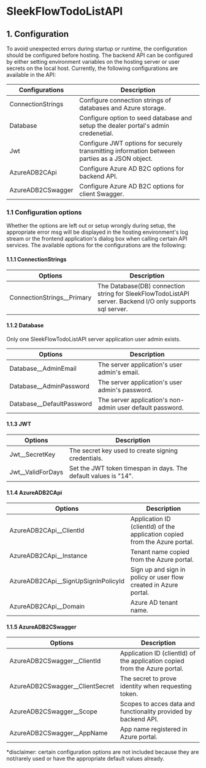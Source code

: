 ﻿# SleekFlowTodoListAPI

## 1. Configuration

To avoid unexpected errors during startup or runtime, the configuration should be configured before hosting. The backend API can be configured by either setting environment variables on the hosting server or user secrets on the local host. Currently, the following configurations are available in the API:

| Configurations    | Description                                                                                                                                  |
| ----------------- | -------------------------------------------------------------------------------------------------------------------------------------------- |
| ConnectionStrings | Configure connection strings of databases and Azure storage.                                                                                 |
| Database          | Configure option to seed database and setup the dealer portal's admin credenetial.                                                           |
| Jwt               | Configure JWT options for securely transmitting information between parties as a JSON object.                                                |
| AzureADB2CApi     | Configure Azure AD B2C options for backend API.                                                                                              |
| AzureADB2CSwagger | Configure Azure AD B2C options for client Swagger.                                                                                           |

### 1.1 Configuration options

Whether the options are left out or setup wrongly during setup, the appropriate error msg will be displayed in the hosting environment's log stream or the frontend application's dialog box when calling certain API services. The available options for the configurations are the following:

#### 1.1.1 ConnectionStrings

| Options                              | Description                                                                                                                                  |
| ------------------------------------ | -------------------------------------------------------------------------------------------------------------------------------------------- |
| ConnectionStrings__Primary           | The Database(DB) connection string for SleekFlowTodoListAPI server. Backend I/O only supports sql server.                                    |

#### 1.1.2 Database

Only one SleekFlowTodoListAPI server application user admin exists. 

| Options                              | Description                                                                                                                                  |
| ------------------------------------ | -------------------------------------------------------------------------------------------------------------------------------------------- |
| Database__AdminEmail			       | The server application's user admin's email.								                                                                  |
| Database__AdminPassword              | The server application's user admin's password.							                                                                  |
| Database__DefaultPassword            | The server application's non-admin user default password.							                                                          |

#### 1.1.3 JWT

| Options                              | Description                                                                                                                                  |
| ------------------------------------ | -------------------------------------------------------------------------------------------------------------------------------------------- |
| Jwt__SecretKey                       | The secret key used to create signing credentials.                                                                                           |
| Jwt__ValidForDays                    | Set the JWT token timespan in days. The default values is "14".                                                                              |

#### 1.1.4 AzureADB2CApi

| Options                              | Description                                                                                                                                  |
| ------------------------------------ | -------------------------------------------------------------------------------------------------------------------------------------------- |
| AzureADB2CApi__ClientId              | Application ID (clientId) of the application copied from the Azure portal.                                                                   |
| AzureADB2CApi__Instance              | Tenant name copied from the Azure portal.                                                                                                    |
| AzureADB2CApi__SignUpSignInPolicyId  | Sign up and sign in policy or user flow created in Azure portal.                                                                             |
| AzureADB2CApi__Domain                | Azure AD tenant name.                                                                                                                        |

#### 1.1.5 AzureADB2CSwagger

| Options                              | Description                                                                                                                                  |
| ------------------------------------ | -------------------------------------------------------------------------------------------------------------------------------------------- |
| AzureADB2CSwagger__ClientId          | Application ID (clientId) of the application copied from the Azure portal.                                                                   |
| AzureADB2CSwagger__ClientSecret      | The secret to prove identity when requesting token.                                                                                          |
| AzureADB2CSwagger__Scope             | Scopes to acces data and functionality provided by backend API.                                                                              |
| AzureADB2CSwagger__AppName           | App name registered in Azure portal.                                                                                                         |

*disclaimer: certain configuration options are not included because they are not/rarely used or have the appropriate default values already.